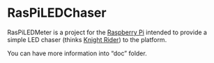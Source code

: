 RasPiLEDChaser
==============

RasPiLEDMeter is a project for the [Raspberry Pi](http://raspberrypi.org) intended to provide a simple LED chaser (thinks [Knight Rider](http://en.wikipedia.org/wiki/Knight_Rider_(1982_TV_series))) to the platform.

You can have more information into “doc” folder.